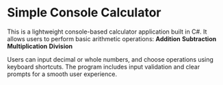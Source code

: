 # Simple Console Calculator

This is a lightweight console-based calculator application built in C#. It allows users to perform basic arithmetic operations:
**Addition**
**Subtraction**
**Multiplication**
**Division**

Users can input decimal or whole numbers, and choose operations using keyboard shortcuts. The program includes input validation and clear prompts for a smooth user experience.
